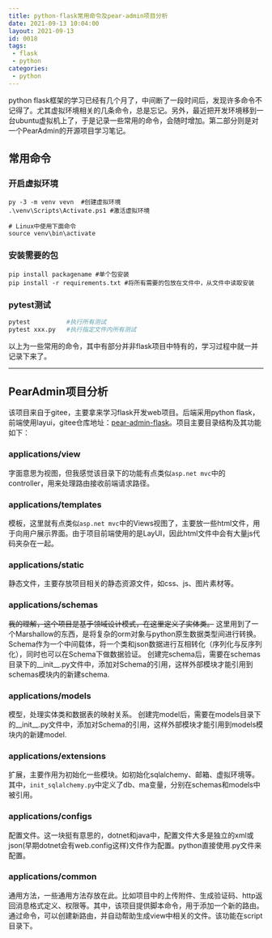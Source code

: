 ```yaml
---
title: python-flask常用命令及pear-admin项目分析
date: 2021-09-13 10:04:00
layout: 2021-09-13
id: 0018
tags: 
 - flask
 - python
categories:
 - python
---
```


python flask框架的学习已经有几个月了，中间断了一段时间后，发现许多命令不记得了。尤其虚拟环境相关的几条命令，总是忘记。另外，最近把开发环境移到一台ubuntu虚拟机上了，于是记录一些常用的命令，会随时增加。第二部分则是对一个PearAdmin的开源项目学习笔记。


<!--more-->

## 常用命令

### 开启虚拟环境
```
py -3 -m venv vevn  #创建虚拟环境
.\venv\Scripts\Activate.ps1 #激活虚拟环境

# Linux中使用下面命令
source venv\bin\activate
```

### 安装需要的包

```
pip install packagename #单个包安装
pip install -r requirements.txt #将所有需要的包放在文件中，从文件中读取安装
```


### pytest测试
```python
pytest          #执行所有测试
pytest xxx.py   #执行指定文件内所有测试
```
以上为一些常用的命令，其中有部分并非flask项目中特有的，学习过程中就一并记录下来了。

---

## PearAdmin项目分析

 该项目来自于gitee，主要拿来学习flask开发web项目。后端采用python flask，前端使用layui，gitee仓库地址：<a href="https://gitee.com/pear-admin/pear-admin-flask">pear-admin-flask</a>。项目主要目录结构及其功能如下：
### applications/view 
字面意思为视图，但我感觉该目录下的功能有点类似```asp.net mvc```中的controller，用来处理路由接收前端请求路径。

### applications/templates
模板，这里就有点类似```asp.net mvc```中的Views视图了，主要放一些html文件，用于向用户展示界面。由于项目前端使用的是LayUI，因此html文件中会有大量js代码夹杂在一起。

### applications/static
静态文件，主要存放项目相关的静态资源文件，如css、js、图片素材等。

### applications/schemas
~~我的理解，这个项目是基于领域设计模式，在这里定义了实体类。~~
这里用到了一个Marshallow的东西，是将复杂的orm对象与python原生数据类型间进行转换。Schema作为一个中间载体，将一个类和json数据进行互相转化（序列化与反序列化），同时也可以在Schema下做数据验证。
创建完schema后，需要在schemas目录下的__init__.py文件中，添加对Schema的引用，这样外部模块才能引用到schemas模块内的新建schema.

### applications/models
模型，处理实体类和数据表的映射关系。
创建完model后，需要在models目录下的__init__.py文件中，添加对Schema的引用，这样外部模块才能引用到models模块内的新建model.

### applications/extensions
扩展，主要作用为初始化一些模块。如初始化sqlalchemy、邮箱、虚拟环境等。其中，```init_sqlalchemy.py```中定义了db、ma变量，分别在schemas和models中被引用。

### applications/configs
配置文件。这一块挺有意思的，dotnet和java中，配置文件大多是独立的xml或json(早期dotnet会有web.config这样)文件作为配置。python直接使用.py文件来配置。

### applications/common
通用方法，一些通用方法存放在此。比如项目中的上传附件、生成验证码、http返回消息格式定义、权限等。其中，该项目提供脚本命令，用于添加一个新的路由。通过命令，可以创建新路由，并自动帮助生成view中相关的文件。该功能在script目录下。

